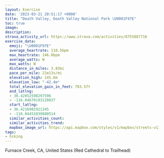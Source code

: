 ```yaml
---
layout: Exercise
date: '2023-03-21 20:51:17 +0000'
title: "Death Valley, Death Valley National Park \U0001F97E"
toc: true
image:
description:
strava_activity_url: https://www.strava.com/activities/8755887716
exercise_data:
  emoji: "\U0001F97E"
  average_heartrate: 110.5bpm
  max_heartrate: 146.0bpm
  average_watts: W
  max_watts: W
  distance_in_miles: 3.83mi
  pace_per_mile: 21m13s/mi
  elevation_high: 145.6m
  elevation_low: "-42.4m"
  total_elevation_gain_in_feet: 783.5ft
  end_latlng:
  - 36.42052598297596
  - -116.84670193120837
  start_latlng:
  - 36.4216981921345
  - -116.84451039880514
  similar_activities_count:
  similar_activities_trend:
  mapbox_image_url: https://api.mapbox.com/styles/v1/mapbox/streets-v11/static/path-5+787af2-1.0(cwh%7DEbvchUBa%40Cm%40I%5DUm%40Ok%40Ek%40Ue%40c%40sAMeA%3FWG%5DDEUe%40u%40wBCAO%40SCc%40D%5DIYCSIc%40JWJO%40q%40E_%40JK%3Fo%40K%5DHi%40DICI%40WID%3FA%40%3FBJC%5EDJCCRFORGF%3FDBBHADE%3F%3FC%40ODCHAV%40%60%40Jb%40IVDLCT%3FdAWTJT%40Mw%40Mc%40S%5DWMCGAK%40QJe%40CIGC%5BJICO%3FOMISESIOg%40%40MIIKAODQBCN%3FGYHc%40AIGEC%3FQ%5EOBEFE%3FJA%3FIRGFUHEFBBP%3FHK%5CDVEBQEAB%3FPLVLN%5CGLBXx%40NNH%3Fh%40MHB%40LGZGN%3FRJLRDR%5EPl%40%40%5EHPTFd%40E%5EBA%3F%3FOSsAa%40%7DAAw%40Hy%40Cc%40Og%40o%40eASu%40E%7B%40Be%40Lm%40l%40oAHWJu%40%40%7B%40BODIl%40_%40Hi%40JSJs%40E%5DEM%5B%5D%7B%40c%40KSU%7D%40_%40q%40SQi%40Wc%40k%40y%40w%40QKQUUMQ_%40GWAYFUXc%40FQ%40OCSW%5Du%40_%40%7B%40i%40U_%40Qc%40C%5DF%7D%40HQTONS%40QAKISWYK%7B%40KGQCGCIMASGIWJECCQ%5DCm%40DKCIKKa%40GCODIEc%40w%40IEQFOGCH%40ICHK%40%40CACI%3FAEAHEBi%40%5BQBKACDHADED%40%40DMPFLK%5CCAB%3FA%40%40C%40%40CA%40BA%40%3FODI%3FECGABCCIABEACBGJQF%40LRXEDJDCLLLADJCMLIDBRGP%40RTVf%40%5E%3FBFB%5CNP%5CI%5CAXFBTH%3FNKD%3FDF%40XBNFBX%3FJJP~%40Vd%40BPGPa%40VILG%60A%40%5CF%5EJT%60%40b%40rAl%40LDXZFP%40NEN%5Bd%40MXCVH%5CXh%40XLJRd%40XZZJHAE%5C%60%40h%40%5CRRJLTd%40d%40tANL%5EJPFT%5EFLDT%3FLI%5CMXKr%40KJWHOPCFMvB%5Dx%40OVM%5EMr%40%3Fh%40Hr%40Ld%40%5En%40%5Cz%40Ft%40Mv%40Bt%40V%7C%40TnAJTVfA%5Ct%40Pd%40Pz%40Bb%40Jr%40Vr%40FXNVHZRhA%40TZ%60ADX%40%5CCTK%5EIn%40%3FVN%7CAXfAVf%40JRt%40v%40RZHVC%60%40),pin-s-s+e5b22e(-116.8421,36.42242),pin-s-f+89ae00(-116.84449000000001,36.421699999999994)/auto/800x800?access_token=pk.eyJ1Ijoiam9zaGJlY2ttYW4iLCJhIjoiY205eWR2aDd1MWZ6djJrbXc4a3M0bWZleiJ9.XiG9OWkNcZk2QzjJbxLB4A
tags:
- hiking
---
```




Furnace Creek, CA, United States (Red Cathedral to Trailhead)
